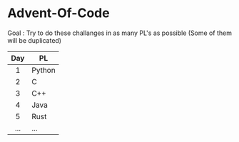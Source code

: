 # Advent-Of-Code

Goal : Try to do these challanges in as many PL's as possible (Some of them will be duplicated)


| Day | PL |
|:---:|----|
| 1   | Python   |
| 2   | C   |
| 3   | C++   |
| 4   | Java   |
| 5   | Rust   |
| ...   | ...   |